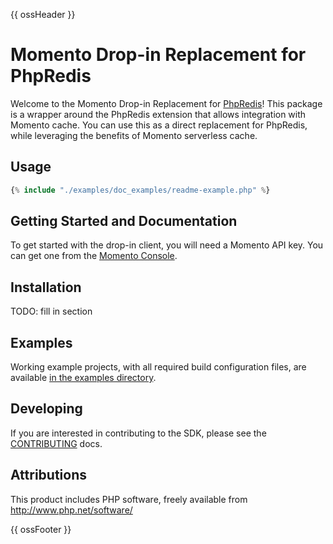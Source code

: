 {{ ossHeader }}

# Momento Drop-in Replacement for PhpRedis

Welcome to the Momento Drop-in Replacement for [PhpRedis](https://github.com/phpredis/phpredis)! This package is a
wrapper around the PhpRedis extension that allows integration with Momento cache. You can use this as a direct
replacement for PhpRedis, while leveraging the benefits of Momento serverless cache.

## Usage

```php
{% include "./examples/doc_examples/readme-example.php" %}
```

## Getting Started and Documentation

To get started with the drop-in client, you will need a Momento API key. You can get one from the
[Momento Console](https://console.gomomento.com).

## Installation

TODO: fill in section

## Examples

Working example projects, with all required build configuration files, are available
[in the examples directory](./examples/).

## Developing

If you are interested in contributing to the SDK, please see the [CONTRIBUTING](./CONTRIBUTING.md) docs.

## Attributions

This product includes PHP software, freely available from <http://www.php.net/software/>

{{ ossFooter }}
